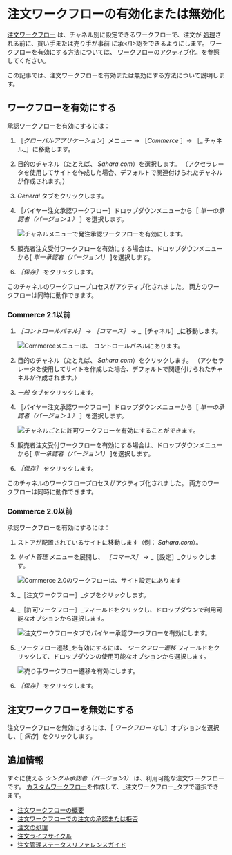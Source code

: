 # 注文ワークフローの有効化または無効化

[注文ワークフロー](./introduction-to-order-workflows.md) は、チャネル別に設定できるワークフローで、注文が [処理](../orders/processing-an-order.md)される前に、買い手または売り手が事前
に承</1>認をできるようにします。 ワークフローを有効にする方法については、 [ワークフローのアクティブ化](https://learn.liferay.com/dxp/latest/en/process-automation/workflow/using-workflows/activating-workflow.html)。を参照してください。</p> 

この記事では、注文ワークフローを有効または無効にする方法について説明します。



## ワークフローを有効にする

承認ワークフローを有効にするには：

1. ［_グローバルアプリケーション_］メニュー &rarr; ［_Commerce_ ］&rarr; ［_ チャネル_］に移動します。
1. 目的のチャネル（たとえば、 _Sahara.com_）を選択します。 （アクセラレータを使用してサイトを作成した場合、デフォルトで関連付けられたチャネルが作成されます。）
1. _General_ タブをクリックします。
1. ［バイヤー注文承認ワークフロー］ドロップダウンメニューから［ _単一の承認者（バージョン１）_ ］を選択します。
   
   ![チャネルメニューで発注承認ワークフローを有効にします。](./enabling-or-disabling-order-workflows/images/06.png)

1. 販売者注文受付ワークフローを有効にする場合は、ドロップダウンメニューから[ _単一承認者（バージョン1）_ ]を選択します。

1. _［保存］_ をクリックします。

このチャネルのワークフロープロセスがアクティブ化されました。 両方のワークフローは同時に動作できます。



### Commerce 2.1以前

1. _［コントロールパネル］_ → _［コマース］_ → _［チャネル］_に移動します。
   
   ![Commerceメニューは、 コントロールパネルにあります。](./enabling-or-disabling-order-workflows/images/04.png)

1. 目的のチャネル（たとえば、 _Sahara.com_）をクリックします。 （アクセラレータを使用してサイトを作成した場合、デフォルトで関連付けられたチャネルが作成されます。）

1. _一般_ タブをクリックします。
1. ［バイヤー注文承認ワークフロー］ドロップダウンメニューから［ _単一の承認者（バージョン１）_ ］を選択します。
   
   ![チャネルごとに許可ワークフローを有効にすることができます。](./enabling-or-disabling-order-workflows/images/03.png)

1. 販売者注文受付ワークフローを有効にする場合は、ドロップダウンメニューから[ _単一承認者（バージョン1）_ ]を選択します。

1. _［保存］_ をクリックします。

このチャネルのワークフロープロセスがアクティブ化されました。 両方のワークフローは同時に動作できます。



### Commerce 2.0以前

承認ワークフローを有効にするには：

1. ストアが配置されているサイトに移動します（例： _Sahara.com_）。
1. _サイト管理_ メニューを展開し、 _［コマース］_ → _［設定］_クリックします。
   
   ![Commerce 2.0のワークフローは、サイト設定にあります](./enabling-or-disabling-order-workflows/images/05.png)

1. _［注文ワークフロー］_タブをクリックします。

1. _［許可ワークフロー］_フィールドをクリックし、ドロップダウンで利用可能なオプションから選択します。
   
   ![注文ワークフロータブでバイヤー承認ワークフローを有効にします。](./enabling-or-disabling-order-workflows/images/01.png)

1. _ワークフロー遷移_を有効にするには、 _ワークフロー遷移_ フィールドをクリックして、ドロップダウンの使用可能なオプションから選択します。
   
   ![売り手ワークフロー遷移を有効にします。](./enabling-or-disabling-order-workflows/images/02.png)

1. _［保存］_ をクリックします。



## 注文ワークフローを無効にする

注文ワークフローを無効にするには、［ _ワークフロー_ なし］オプションを選択し、［ _保存_］をクリックします。



## 追加情報

すぐに使える _シングル承認者（バージョン1）_ は、利用可能な注文ワークフローです。 [カスタムワークフロー](https://learn.liferay.com/dxp/latest/en/process-automation/workflow/introduction-to-workflow.html)を作成して、_注文ワークフロー_タブで選択できます。

* [注文ワークフローの概要](./introduction-to-order-workflows.md)
* [注文ワークフローでの注文の承認または拒否](approving-or-rejecting-orders-in-order-workflows.md)
* [注文の処理](../orders/processing-an-order.md)
* [注文ライフサイクル](../orders/order-life-cycle.md)
* [注文管理ステータスリファレンスガイド](../orders/order-management-statuses-reference-guide.md)
